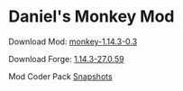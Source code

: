 # Daniel's Monkey Mod

Download Mod: [monkey-1.14.3-0.3](https://github.com/Endershawn/monkey/raw/1.14/build/libs/monkey-1.14.3-0.3.jar)

Download Forge: [1.14.3-27.0.59](https://files.minecraftforge.net/maven/net/minecraftforge/forge/1.14.3-27.0.59/forge-1.14.3-27.0.59-installer.jar)

Mod Coder Pack [Snapshots](http://export.mcpbot.bspk.rs/snapshot/)

